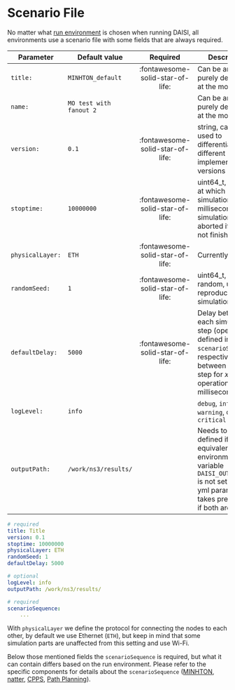 # Scenario File

No matter what [run environment](environments.md) is chosen when running DAISI, all environments use a scenario file with some fields that are always required.

| Parameter | Default value | Required | Description |
|---|---|:-:|---|
| `title:` |  `MINHTON_default` | :fontawesome-solid-star-of-life: | Can be any string, purely descriptive at the moment |
| `name:` |  `MO test with fanout 2` | | Can be any string, purely descriptive at the moment |
| `version:` | `0.1` | :fontawesome-solid-star-of-life: | string, can be used to differentiate different implementation versions |
| `stoptime:` | `10000000` | :fontawesome-solid-star-of-life: | uint64_t, defines at which simulation time in milliseconds the simulation will be aborted if it does not finish earlier |
| `physicalLayer:` | `ETH` | :fontawesome-solid-star-of-life: | Currently unused |
| `randomSeed:` | `1` | :fontawesome-solid-star-of-life: | uint64_t, 0 = random, used for reproducible simulations |
| `defaultDelay:` | `5000` | :fontawesome-solid-star-of-life: | Delay between each simulation step (operations defined in the `scenarioSequence`, respectively between each step for *x*-many operations) in milliseconds. |
| `logLevel:` | `info` | | `debug`, `info`, `warning`, or `critical` |
| `outputPath:` | `/work/ns3/results/` | | Needs to be defined if the equivalent environment variable `DAISI_OUTPUT_PATH` is not set. This yml paramater takes precedence if both are set. |

```yaml
# required
title: Title
version: 0.1
stoptime: 10000000
physicalLayer: ETH
randomSeed: 1
defaultDelay: 5000

# optional
logLevel: info
outputPath: /work/ns3/results/

# required
scenarioSequence:
    ...
```

With `physicalLayer` we define the protocol for connecting the nodes to each other, by default we use Ethernet (`ETH`), but keep in mind that some simulation parts are unaffected from this setting and use Wi-Fi.

Below those mentioned fields the `scenarioSequence` is required, but what it can contain differs based on the run environment. Please refer to the specific components for details about the `scenarioSequence` ([MINHTON](../daisi_lib/minhton-ns3/management-overlay.md), [natter](../daisi_lib/natter-ns3/event-distribution.md), [CPPS](../daisi_lib/applications/cpps/index.md), [Path Planning](../daisi_lib/applications/path-planning/index.md)).
